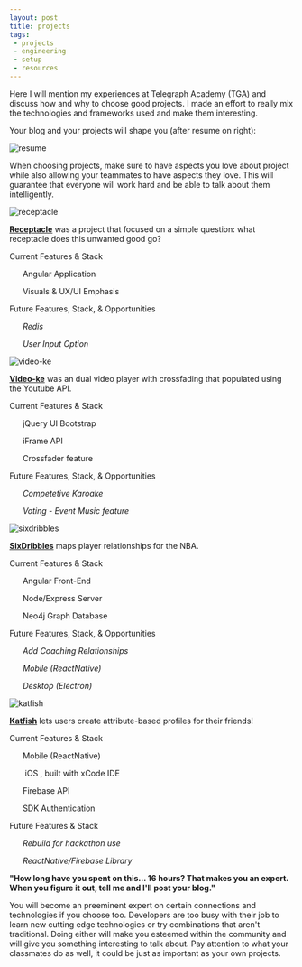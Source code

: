 ```yaml
---
layout: post
title: projects
tags:
 - projects
 - engineering
 - setup
 - resources
---
```


<link rel="stylesheet" href="https://maxcdn.bootstrapcdn.com/font-awesome/4.4.0/css/font-awesome.min.css">

Here I will mention my experiences at Telegraph Academy (TGA) and discuss how and why to choose good projects. I made an effort to really mix the technologies and frameworks used and make them interesting.

Your blog and your projects will shape you (after resume on right):

<img src="resumes.png" alt="resume">

When choosing projects, make sure to have aspects you love about project while also allowing your teammates to have aspects they love. This will guarantee that everyone will work hard and be able to talk about them intelligently.

<img src="receptacle.png" alt="receptacle">

**<a href="http://receptacle-.herokuapp.com" target="_blank">Receptacle</a>** was a project that focused on a simple question: what receptacle does this unwanted good go?

Current Features & Stack

&nbsp; <i class="fa fa-check"></i> &nbsp; &nbsp; Angular Application

&nbsp; <i class="fa fa-check"></i> &nbsp; &nbsp; Visuals & UX/UI Emphasis

Future Features, Stack, & Opportunities

&nbsp; <i class="fa fa-thumb-tack"></i> &nbsp; &nbsp; *Redis*

&nbsp; <i class="fa fa-thumb-tack"></i> &nbsp; &nbsp; *User Input Option*

<img src="videoke.png" alt="video-ke">

**<a href="http://video-ke.com" target="_blank">Video-ke</a>** was an dual video player with crossfading that populated using the Youtube API.

Current Features & Stack

&nbsp; <i class="fa fa-check"></i> &nbsp; &nbsp; jQuery UI <i class="fa fa-twitter"></i> Bootstrap

&nbsp; <i class="fa fa-check"></i> &nbsp; &nbsp; <i class="fa fa-youtube"></i> iFrame API

&nbsp; <i class="fa fa-check"></i> &nbsp; &nbsp; Crossfader feature

Future Features, Stack, & Opportunities

&nbsp; <i class="fa fa-thumb-tack"></i> &nbsp; &nbsp; *Competetive Karoake*

&nbsp; <i class="fa fa-thumb-tack"></i> &nbsp; &nbsp; *Voting - Event Music feature*

<img src="sixdribbles.png" alt="sixdribbles">

**<a href="http://sixdribbles.com" target="_blank">SixDribbles</a>** maps player relationships for the NBA.

Current Features & Stack

&nbsp; <i class="fa fa-check"></i> &nbsp; &nbsp; Angular Front-End

&nbsp; <i class="fa fa-check"></i> &nbsp; &nbsp; Node/Express Server

&nbsp; <i class="fa fa-check"></i> &nbsp; &nbsp; Neo4j Graph Database **<a href="https://gist.github.com/jeremykendall/455ac49a71c3f26f1c49"><i class="fa fa-share-alt-square"></i></a>**

Future Features, Stack, & Opportunities

&nbsp; <i class="fa fa-thumb-tack"></i> &nbsp; &nbsp; *Add Coaching Relationships*

&nbsp; <i class="fa fa-thumb-tack"></i> &nbsp; &nbsp; *Mobile (ReactNative)*

&nbsp; <i class="fa fa-thumb-tack"></i> &nbsp; &nbsp; *Desktop <i class="fa fa-linux"></i> <i class="fa fa-apple"></i> <i class="fa fa-windows"></i> (Electron)*

<img src="katfish.jpg" alt="katfish">

**<a href="katfish.me" target="_blank">Katfish</a>** lets users create attribute-based profiles for their friends!

Current Features & Stack

&nbsp; <i class="fa fa-check"></i> &nbsp; &nbsp; Mobile (ReactNative)

&nbsp; &nbsp; &nbsp; &nbsp;iOS <i class="fa fa-apple"></i>, built with xCode IDE

&nbsp; <i class="fa fa-check"></i> &nbsp; &nbsp;  Firebase API **<a href="https://disqus.com/by/chrissalam/"><i class="fa fa-database"></i></a>**

&nbsp; <i class="fa fa-check"></i> &nbsp; &nbsp;<i class="fa fa-facebook-square"></i> SDK Authentication

Future Features & Stack

&nbsp; <i class="fa fa-thumb-tack"></i> &nbsp; &nbsp; *Rebuild for hackathon use*

&nbsp; <i class="fa fa-thumb-tack"></i> &nbsp; &nbsp; *ReactNative/Firebase <i class="fa fa-database"></i> Library*

**"How long have you spent on this... 16 hours? That makes you an expert. When you figure it out, tell me and I'll post your blog."**

You will become an preeminent expert on certain connections and technologies if you choose too. Developers are too busy with their job to learn new cutting edge technologies or try combinations that aren't traditional. Doing either will make you esteemed within the community and will give you something interesting to talk about. Pay attention to what your classmates do as well, it could be just as important as your own projects.
